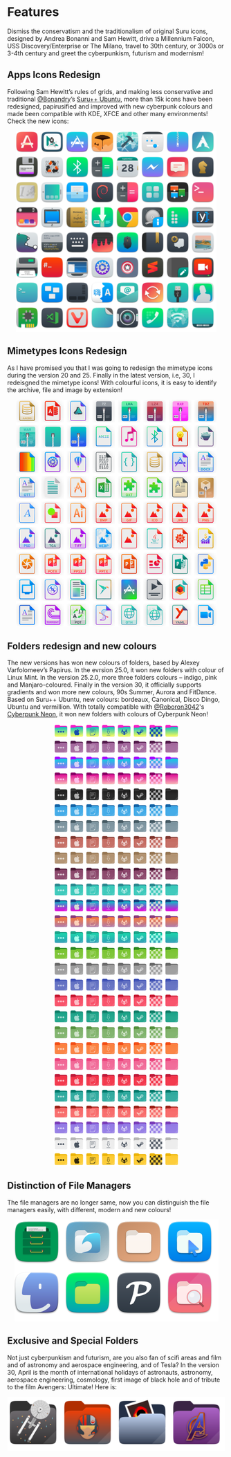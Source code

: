 # Features

Dismiss the conservatism and the traditionalism of original Suru icons, designed by Andrea Bonanni and Sam Hewitt, drive a Millennium Falcon, USS Discovery/Enterprise or The Milano, travel to 30th century, or 3000s or 3-4th century and greet the cyberpunkism, futurism and modernism!

## Apps Icons Redesign

Following Sam Hewitt’s rules of grids, and making less conservative and traditional <a href="https://github.com/Bonandry">@Bonandry</a>’s <a href="https://github.com/Bonandry/suru-plus-ubuntu">Suru++ Ubuntu</a>, more than 15k icons have been redesigned, papirusified and improved with new cyberpunk colours and made been compatible with KDE, XFCE and other many environments! Check the new icons:

<p align="center">
  <img alt="Apps" width="465px" src="images/previews/preview1.svg?sanitize=true">
</p>

## Mimetypes Icons Redesign

As I have promised you that I was going to redesign the mimetype icons during the version 20 and 25. Finally in the latest version, i.e, 30, I redeisgned the mimetype icons! With colourful icons, it is easy to identify the archive, file and image by extension!

<p align="center">
  <img alt="Mimetypes" width="465px" src="images/previews/preview2.svg?sanitize=true">
</p>

## Folders redesign and new colours

The new versions has won new colours of folders, based by Alexey Varfolomeev’s Papirus. In the evrsion 25.0, it won new folders with colour of Linux Mint. In the version 25.2.0, more three folders colours – indigo, pink and Manjaro-coloured. Finally in the version 30, it officially supports gradients and won more new colours, 90s Summer, Aurora and FitDance. Based on Suru++ Ubuntu, new colours: bordeaux, Canonical, Disco Dingo, Ubuntu and vermillion. With totally compatible with [@Roboron3042](https://github.com/Roboron3042)'s [Cyberpunk Neon](https://github.com/Roboron3042/Cyberpunk-Neon), it won new folders with colours of Cyberpunk Neon!

<p align="center">
  <img alt="Folders" src="images/previews/preview3.svg?sanitize=true">
</p>

## Distinction of File Managers

The file managers are no longer same, now you can distinguish the file managers easily, with different, modern and new colours!

<p align="center">
  <img alt="File Managers" src="images/previews/preview4.svg?sanitize=true">
</p>

## Exclusive and Special Folders

Not just cyberpunkism and futurism, are you also fan of scifi areas and film and of astronomy and aerospace engineering, and of Tesla? In the version 30, April is the month of international holidays of astronauts, astronomy, aerospace engineering, cosmology, first image of black hole and of tribute to the film Avengers: Ultimate! Here is:

<p align="center">
  <img alt="Special Folders" src="images/previews/preview5.svg?sanitize=true">
</p>
